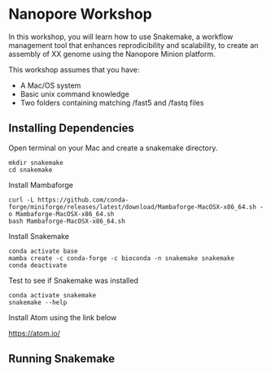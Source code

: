 # Nanopore Workshop

In this workshop, you will learn how to use Snakemake, a workflow management tool that enhances reprodicibility and scalability, to create an assembly of XX genome using the Nanopore Minion platform.

This workshop assumes that you have:
* A Mac/OS system
* Basic unix command knowledge
* Two folders containing matching /fast5 and /fastq files

## Installing Dependencies

Open terminal on your Mac and create a snakemake directory.
```
mkdir snakemake
cd snakemake
```

Install Mambaforge
```
curl -L https://github.com/conda-forge/miniforge/releases/latest/download/Mambaforge-MacOSX-x86_64.sh -o Mambaforge-MacOSX-x86_64.sh
bash Mambaforge-MacOSX-x86_64.sh
```

Install Snakemake
```
conda activate base
mamba create -c conda-forge -c bioconda -n snakemake snakemake
conda deactivate
```

Test to see if Snakemake was installed
```
conda activate snakemake
snakemake --help
```

Install Atom using the link below

https://atom.io/

## Running Snakemake
